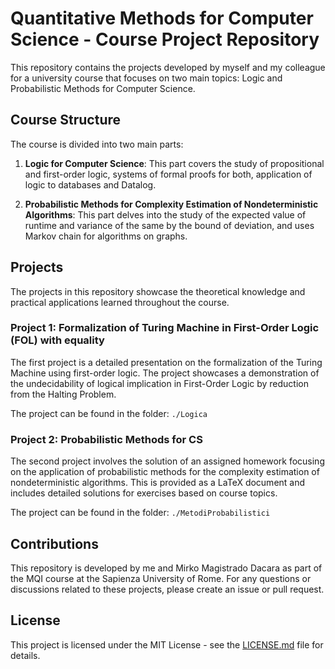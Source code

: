 # Quantitative Methods for Computer Science - Course Project Repository

This repository contains the projects developed by myself and my colleague for a university course that focuses on two main topics: Logic and Probabilistic Methods for Computer Science. 

## Course Structure

The course is divided into two main parts:

1. **Logic for Computer Science**: This part covers the study of propositional and first-order logic, systems of formal proofs for both, application of logic to databases and Datalog.

2. **Probabilistic Methods for Complexity Estimation of Nondeterministic Algorithms**: This part delves into the study of the expected value of runtime and variance of the same by the bound of deviation, and uses Markov chain for algorithms on graphs.

## Projects

The projects in this repository showcase the theoretical knowledge and practical applications learned throughout the course.

### Project 1: Formalization of Turing Machine in First-Order Logic (FOL) with equality

The first project is a detailed presentation on the formalization of the Turing Machine using first-order logic. The project showcases a demonstration of the undecidability of logical implication in First-Order Logic by reduction from the Halting Problem. 

The project can be found in the folder: `./Logica`

### Project 2: Probabilistic Methods for CS

The second project involves the solution of an assigned homework focusing on the application of probabilistic methods for the complexity estimation of nondeterministic algorithms. This is provided as a LaTeX document and includes detailed solutions for exercises based on course topics.

The project can be found in the folder: `./MetodiProbabilistici`

## Contributions

This repository is developed by me and Mirko Magistrado Dacara as part of the MQI course at the Sapienza University of Rome. For any questions or discussions related to these projects, please create an issue or pull request.

 ## License  
 
 This project is licensed under the MIT License - see the [LICENSE.md](LICENSE.md) file for details. 
